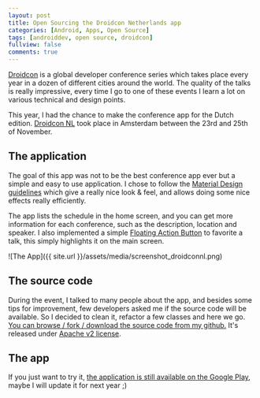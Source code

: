 ```yaml
---
layout: post
title: Open Sourcing the Droidcon Netherlands app
categories: [Android, Apps, Open Source]
tags: [androiddev, open source, droidcon]
fullview: false
comments: true
---
```


[Droidcon](http://droidcon.com/) is a global developer conference series which takes place every year in a dozen of different cities around the world. The quality of the talks is really impressive, every time I go to one of these events I learn a lot on various technical and design points.

This year, I had the chance to make the conference app for the Dutch edition. [Droidcon NL](http://www.droidcon.nl/) took place in Amsterdam between the 23rd and 25th of November.

## The application

The goal of this app was not to be the best conference app ever but a simple and easy to use application. I chose to follow the [Material Design guidelines](http://www.google.com/design/spec/) which give a really nice look & feel, and allows doing some nice effects really efficiently.

The app lists the schedule in the home screen, and you can get more information for each conference, such as the description, location and speaker. I also implemented a simple [Floating Action Button](http://www.google.com/design/spec/components/buttons.html#buttons-floating-action-button) to favorite a talk, this simply highlights it on the main screen.

![The App]({{ site.url }}/assets/media/screenshot_droidconnl.png)

## The source code

During the event, I talked to many people about the app, and besides some tips for improvement, few developers asked me if the source code will be available. So I decided to clean it, refactor a few classes and here we go. [You can browse / fork / download the source code from my github.](https://github.com/lynfogeek/droidconNL-2014) It's released under [Apache v2 license](https://github.com/lynfogeek/droidconNL-2014/blob/master/LICENSE).

## The app

If you just want to try it, [the application is still available on the Google Play](appbox-octopress), maybe I will update it for next year ;)
